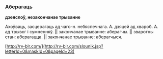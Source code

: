 ### Аберагаць
**дзеяслоў, незакончанае трыванне**

Ахоўваць, засцерагаць ад чаго-н. небяспечнага. А. дзяцей ад хвароб. А. ад трывог і сумненняў. || закончанае трыванне: аберагчы. || зваротны стан: аберагацца. || закончанае трыванне: аберагчыся.

<a rel="author">[http://rv-blr.com/](http://rv-blr.com/slounik.jsp?letterId=0&maskId=0&pageId=23)</a>
